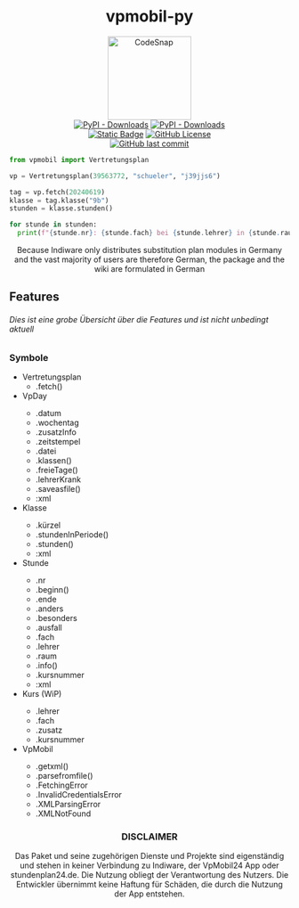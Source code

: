 <h1 align="center">vpmobil-py</h1>
<p align="center">
  <a href="#"><img alt="CodeSnap" height="150" src="https://github.com/user-attachments/assets/27152a55-aa5e-4d80-bbd3-7dc64b35e77e"></a>
  <br>
  <a href="https://pypi.org/project/vpmobil">
    <img alt="PyPI - Downloads" src="https://img.shields.io/pypi/v/vpmobil?style=for-the-badge&logo=pypi&logoColor=white&label=Version&color=5865F2"></a>
  <a href="https://pypi.org/project/vpmobil/">
    <img alt="PyPI - Downloads" src="https://img.shields.io/pypi/dw/vpmobil?style=for-the-badge&logo=pypi&logoColor=white&label=Downloads&color=5865F2"></a>
  <br>
  <a href="https://annhilati.gitbook.io/vpmobil">
    <img alt="Static Badge" src="https://img.shields.io/badge/Gitbook-Documentation?style=for-the-badge&logo=gitbook&logoColor=white&label=Documentation&color=23A55A"></a>
  <a href="https://github.com/annhilati/vpmobil-py?tab=GPL-3.0-1-ov-file">
    <img alt="GitHub License" src="https://img.shields.io/github/license/annhilati/vpmobil-py?style=for-the-badge&label=Lizenz&color=F23F42"></a>
  <br>
  <a href="https://github.com/annhilati/vpmobil-py">
    <img alt="GitHub last commit" src="https://img.shields.io/github/last-commit/annhilati/vpmobil-py?style=for-the-badge&logo=github&label=Letzter%20Commit&color=23A55A"></a>  

```python
from vpmobil import Vertretungsplan

vp = Vertretungsplan(39563772, "schueler", "j39jjs6")

tag = vp.fetch(20240619)
klasse = tag.klasse("9b")
stunden = klasse.stunden()

for stunde in stunden:
  print(f"{stunde.nr}: {stunde.fach} bei {stunde.lehrer} in {stunde.raum}")
```

  <p align="center">Because Indiware only distributes substitution plan modules in Germany and the vast majority of users are therefore German, the package and the wiki are formulated in German</p>
</p>

<h2>Features</h2>
<h6>Dies ist eine grobe Übersicht über die Features und ist nicht unbedingt aktuell</h6>
<h3>Symbole</h4>
<ul>
  <li>Vertretungsplan
    <ul>
      <li>.fetch()</li>
    </ul>
  </li>
  <li>VpDay</li>
    <ul>
      <li>.datum</li>
      <li>.wochentag</li>
      <li>.zusatzInfo</li>
      <li>.zeitstempel</li>
      <li>.datei</li>
      <li>.klassen()</li>
      <li>.freieTage()</li>
      <li>.lehrerKrank</li>
      <li>.saveasfile()</li>
      <li>:xml</li>
    </ul>
  <li>Klasse</li>
    <ul>
      <li>.kürzel</li>
      <li>.stundenInPeriode()</li>
      <li>.stunden()</li>
      <li>:xml</li>
    </ul>
  <li>Stunde</li>
    <ul>
      <li>.nr</li>
      <li>.beginn()</li>
      <li>.ende</li>
      <li>.anders</li>
      <li>.besonders</li>
      <li>.ausfall</li>
      <li>.fach</li>
      <li>.lehrer</li>
      <li>.raum</li>
      <li>.info()</li>
      <li>.kursnummer</li>
      <li>:xml</li>
    </ul>
  <li>Kurs (WiP)</li>
    <ul>
      <li>.lehrer</li>
      <li>.fach</li>
      <li>.zusatz</li>
      <li>.kursnummer</li>
    </ul>
  <li>VpMobil</li>
    <ul>
      <li>.getxml()</li>
      <li>.parsefromfile()</li>
      <li>.FetchingError</li>
      <li>.InvalidCredentialsError</li>
      <li>.XMLParsingError</li>
      <li>.XMLNotFound</li>
    </ul>
  </li>
</ul>



<h3 align="center"> DISCLAIMER </h3>
<p align="center">
  Das Paket und seine zugehörigen Dienste und Projekte sind eigenständig und stehen in keiner Verbindung zu Indiware, der VpMobil24 App oder stundenplan24.de. Die Nutzung obliegt der Verantwortung des Nutzers. Die   Entwickler übernimmt keine Haftung für Schäden, die durch die Nutzung der App entstehen.
</p>

<!-- https://annhilati.gitbook.io/db/pypi-upload>
